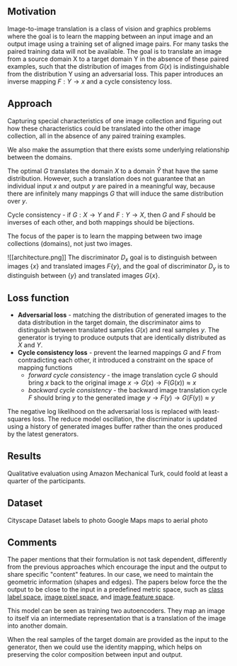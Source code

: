 ## Motivation
Image-to-image translation is a class of vision and graphics problems where the goal is to learn the mapping between an input image and an output image using a training set of aligned image pairs. For many tasks the paired training data will not be available.
The goal is to translate an image from a source domain X to a target domain Y in the absence of these paired examples, such that the distribution of images from $G(x)$ is indistinguishable from the distribution Y using an adversarial loss.
This paper introduces an inverse mapping $F: Y \rightarrow x$  and a cycle consistency loss.
## Approach
Capturing special characteristics of one image collection and figuring out how these characteristics could be translated into the other image collection, all in the absence of any paired training examples.

We also make the assumption that there exists some underlying relationship between the domains.

The optimal $G$ translates the domain $X$ to a domain $\hat{Y}$ that have the same distribution. However, such a translation does not guarantee that an individual input $x$ and output $y$ are paired in a meaningful way, because there are infinitely many mappings $G$ that will induce the same distribution over $y$.

Cycle consistency - if $G: X \rightarrow Y$ and $F: Y \rightarrow X$, then $G$ and $F$ should be inverses of each other, and both mappings should be bijections.

The focus of the paper is to learn the mapping between two image collections (domains), not just two images.

![[architecture.png]]
The discriminator $D_x$ goal is to distinguish between images $\{x\}$ and translated images $F\{y\}$, and the goal of discriminator $D_y$ is to distinguish between $\{y\}$ and translated images $G\{x\}$.
## Loss function
- **Adversarial loss** - matching the distribution of generated images to the data distribution in the target domain, the discriminator aims to distinguish between translated samples $G(x)$ and real samples $y$. The generator is trying to produce outputs that are identically distributed as $X$ and $Y$. 
- **Cycle consistency loss** - prevent the learned mappings $G$ and $F$ from contradicting each other, it introduced a constraint on the space of mapping functions
	- *forward cycle consistency* - the image translation cycle $G$ should bring $x$ back to the original image
	  $x \rightarrow G(x) \rightarrow F(G(x)) \approx x$ 
	- *backward cycle consistency* - the backward image translation cycle $F$ should bring $y$ to the generated image
	  $y \rightarrow F(y) \rightarrow G(F(y)) \approx y$

The negative log likelihood on the adversarial loss is replaced with least-squares loss.
The reduce model oscillation, the discriminator is updated using a history of generated images buffer rather than the ones produced by the latest generators.
## Results
Qualitative evaluation using Amazon Mechanical Turk, could foold at least a quarter of the participants.
## Dataset
Cityscape Dataset labels to photo
Google Maps maps to aerial photo
## Comments
The paper mentions that their formulation is not task dependent, differently from the previous approaches which encourage the input and the output to share specific "content" features. In our case, we need to maintain the geometric information (shapes and edges). The papers below force the the output to be close to the input in a predefined metric space, such as [class label space](https://arxiv.org/pdf/1612.05424.pdf), [image pixel space](https://arxiv.org/pdf/1612.07828.pdf), and [image feature space](https://arxiv.org/pdf/1611.02200.pdf).

This model can be seen as training two autoencoders. They map an image to itself via an intermediate representation that is a translation of the image into another domain.

When the real samples of the target domain are provided as the input to the generator, then we could use the identity mapping, which helps on preserving the color composition between input and output.